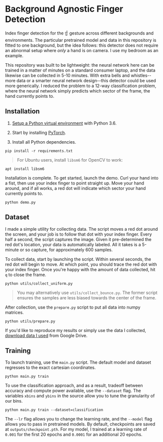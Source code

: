 # Background Agnostic Finger Detection

Index finger detection for the ☝️ gesture across different backgrounds and environments. The particular pretrained model and data in this repository is fitted to one background, but the idea follows: this detector does not require an abnormal setup where *only* a hand is on camera. I use my bedroom as an example.

This repository was built to be lightweight: the neural network here can be trained in a matter of minutes on a standard consumer laptop, and the data likewise can be collected in 5-10 minutes. With extra bells and whistles--more data or a smarter neural network design--this detector could be used more generically. I reduced the problem to a 12-way classification problem, where the neural network simply predicts which sector of the frame, the hand currently points to.

## Installation

1. [Setup a Python virtual environment](https://www.digitalocean.com/community/tutorials/common-python-tools-using-virtualenv-installing-with-pip-and-managing-packages#a-thorough-virtualenv-how-to) with Python 3.6.

2. Start by installing [PyTorch](http://pytorch.org).

3. Install all Python dependencies.

```
pip install -r requirements.txt
```

> For Ubuntu users, install `libsm6` for OpenCV to work:

```
apt install libsm6
```

Installation is complete. To get started, launch the demo. Curl your hand into a fist, then use your index finger to point straight up. Move your hand around, and if all works, a red dot will indicate which sector your hand currently points to.

```
python demo.py
```

## Dataset

I made a simple utility for collecting data. The script moves a red dot around the screen, and your job is to follow that dot with your index finger. Every half a second, the script captures the image. Given it pre-determined the red dot's location, your data is automatically labeled. All it takes is a 5-minute or so capture, for approximately 600 samples.

To collect data, start by launching the script. Within several seconds, the red dot will begin to move. At which point, you should trace the red dot with your index finger. Once you're happy with the amount of data collected, hit `q` to close the frame.

```
python utils/collect_uniform.py
```

> You may alternatively use `utils/collect_bounce.py`. The former script ensures the samples are less biased towards the center of the frame.

After collection, use the `prepare.py` script to put all data into numpy matrices.

```
python utils/prepare.py
```

If you'd like to reproduce my results or simply use the data I collected, [download data I used](https://drive.google.com/file/d/1nf0QcDijw6NTVR7Q9qwkWZEcMcCkNnJy/view?usp=sharing) from Google Drive.

## Training

To launch training, use the `main.py` script. The default model and dataset regresses to the exact cartesian coordinates.

```
python main.py train
```

To use the classification approach, and as a result, tradeoff between accuracy and compute power available, use the `--dataset` flag. The variables `xbins` and `ybins` in the source allow you to tune the granularity of our bins.

```
python main.py train --dataset=classification
```

The `--lr` flag allows you to change the learning rate, and the `--model` flag allows you to pass in pretrained models. By default, checkpoints are saved at `outputs/checkpoint.pth`. For my model, I trained at a learning rate of `0.001` for the first 20 epochs and `0.0001` for an additional 20 epochs. 